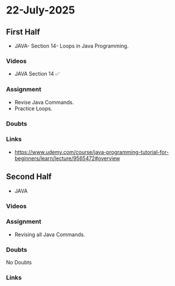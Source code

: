 # 22-July-2025

## First Half

- JAVA- Section 14- Loops in Java Programming. 

### Videos

- JAVA Section 14 ✅

### Assignment

- Revise Java Commands.
- Practice Loops.

### Doubts

### Links

- https://www.udemy.com/course/java-programming-tutorial-for-beginners/learn/lecture/9565472#overview

## Second Half
 
- JAVA

### Videos


### Assignment

- Revising all Java Commands.

### Doubts

No Doubts

### Links

